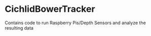 # CichlidBowerTracker
Contains code to run Raspberry Pis/Depth Sensors and analyze the resulting data
